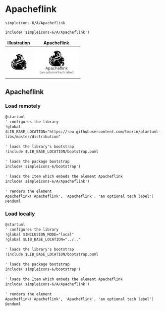 # Apacheflink


```text
simpleicons-6/A/Apacheflink
```

```text
include('simpleicons-6/A/Apacheflink')
```



| Illustration | Apacheflink |
| :---: | :---: |
| ![illustration for Illustration](../../simpleicons-6/A/Apacheflink.png) | ![illustration for Apacheflink](../../simpleicons-6/A/Apacheflink.Local.png) |




## Apacheflink

### Load remotely
```plantuml
@startuml
' configures the library
!global $LIB_BASE_LOCATION="https://raw.githubusercontent.com/tmorin/plantuml-libs/master/distribution"

' loads the library's bootstrap
!include $LIB_BASE_LOCATION/bootstrap.puml

' loads the package bootstrap
include('simpleicons-6/bootstrap')

' loads the Item which embeds the element Apacheflink
include('simpleicons-6/A/Apacheflink')

' renders the element
Apacheflink('Apacheflink', 'Apacheflink', 'an optional tech label')
@enduml
```

### Load locally
```plantuml
@startuml
' configures the library
!global $INCLUSION_MODE="local"
!global $LIB_BASE_LOCATION="../.."

' loads the library's bootstrap
!include $LIB_BASE_LOCATION/bootstrap.puml

' loads the package bootstrap
include('simpleicons-6/bootstrap')

' loads the Item which embeds the element Apacheflink
include('simpleicons-6/A/Apacheflink')

' renders the element
Apacheflink('Apacheflink', 'Apacheflink', 'an optional tech label')
@enduml
```

